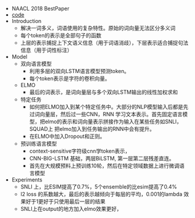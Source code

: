 - NAACL 2018 BestPaper
- [code](https://allennlp.org/elmo)
- Introduction
    - 解决一词多义，词语使用的复杂特性。原始的词向量无法区分多义词
    - 每个token的表示是全部句子的函数
    - 上层的表示捕捉上下文语义信息（用于词语消歧），下层表示适合捕捉句法信息（用于词性标注）
- Model
    - 双向语言模型
        - 利用多层的双向LSTM语言模型预测token。
        - 每个token表示是字符的卷积向量。
    - ELMO
        - 最后的词表示，是词向量层与多个双向LSTM输出的线性加权求和
    - 特定任务
        - 如何把ELMO加入到某个特定任务中。大部分的NLP模型输入后都是先过词向量层，然后过一些CNN，RNN
        学习文本表示。首先固定语言模型，把elmo的表示和词向量表示拼接作为输入在某些任务如SNLI，SQUAD上
        把elmo加入到任务输出的RNN中会有提升。
        - 在ELMO中加入Dropout和正则。
    - 预训练语言模型
        - context-sensitive字符级cnn学token表示，
        - CNN-BIG-LSTM 基础，两层BiLSTM, 第一层第二层残差直连。
        - 首先在大规模预料上预训练10轮，然后在特定领域数据上进行微调语言模型
- Experiments
    -  SNLI 上，比ESIM提高了0.7%，5个ensemble的比esim提高了0.4%
    - l2 loss 的系数越大，最后的表示越倾向于每层的平均，0.001的lambda 效果好于1更好于只使用最后一层的结果
    - SNLI上在output的地方加入elmo效果更好，